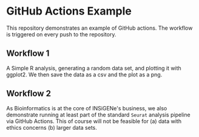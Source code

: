 # GitHub Actions Example

This repository demonstrates an example of GitHub actions. The workflow is triggered on every push to the repository. 

## Workflow 1
A Simple R analysis, generating a random data set, and plotting it with ggplot2. We then save the data as a csv and the plot as a png.

## Workflow 2
As Bioinformatics is at the core of INSiGENe's business, we also demonstrate running at least part of the standard `Seurat` analysis pipeline via GitHub 
Actions. This of course will not be feasible for (a) data with ethics concerns (b) larger data sets. 